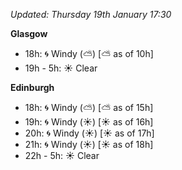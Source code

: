 *Updated: Thursday 19th January 17:30*

**Glasgow**

* 18h: :cyclone: Windy (:partly_sunny:) [:partly_sunny: as of 10h]
* 19h - 5h: :sunny: Clear

**Edinburgh**

* 18h: :cyclone: Windy (:partly_sunny:) [:partly_sunny: as of 15h]
* 19h: :cyclone: Windy (:sunny:) [:sunny: as of 16h]
* 20h: :cyclone: Windy (:sunny:) [:sunny: as of 17h]
* 21h: :cyclone: Windy (:sunny:) [:sunny: as of 18h]
* 22h - 5h: :sunny: Clear
